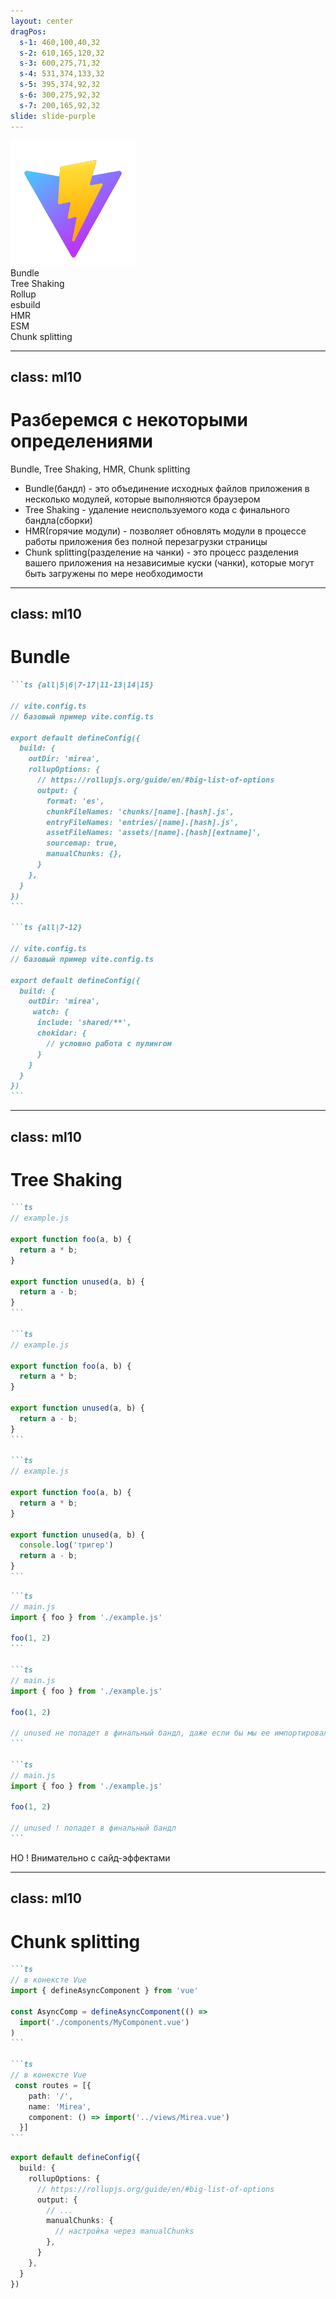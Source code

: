 ```yaml
---
layout: center
dragPos:
  s-1: 460,100,40,32
  s-2: 610,165,120,32
  s-3: 600,275,71,32
  s-4: 531,374,133,32
  s-5: 395,374,92,32
  s-6: 300,275,92,32
  s-7: 200,165,92,32
slide: slide-purple
---
```


<img src="../shared/vite.png" class="h-32 mb-18" />


<div>
  <div v-click="1" v-drag="'s-1'" class="text-2xl !w-fit" >Bundle</div>
  <div v-click="2" v-drag="'s-2'" class="text-2xl !w-fit flex" >Tree Shaking</div>
  <div v-click="3" v-drag="'s-3'" class="text-2xl !w-fit" >Rollup</div>
  <div v-click="4" v-drag="'s-4'" class="text-2xl !w-fit" >esbuild</div>
  <div v-click="5" v-drag="'s-5'" class="text-2xl !w-fit" >HMR</div>
  <div v-click="6" v-drag="'s-6'" class="text-2xl !w-fit" >ESM</div>
  <div v-click="7" v-drag="'s-7'" class="text-2xl !w-fit" >Chunk splitting</div>
</div>


---
class: ml10
---

<h1>Разберемся с некоторыми определениями</h1>

Bundle, Tree Shaking, HMR, Chunk splitting

<v-clicks at="1" class="[&>li]:mb-5" mt15>

- Bundle(бандл) - это объединение исходных файлов приложения в несколько модулей, которые выполняются браузером
- Tree Shaking - удаление неиспользуемого кода с финального бандла(сборки)
- HMR(горячие модули) - позволяет обновлять модули в процессе работы приложения без полной перезагрузки страницы
- Chunk splitting(разделение на чанки) - это процесс разделения вашего приложения на независимые куски (чанки), которые могут быть загружены по мере необходимости
</v-clicks>

---
class: ml10
---

<h1>Bundle</h1>

<div v-click="1" mt-8>

````md magic-move {lines: true, at: 2}
```ts {all|5|6|7-17|11-13|14|15}

// vite.config.ts
// базовый пример vite.config.ts

export default defineConfig({
  build: {
    outDir: 'mirea', 
    rollupOptions: {
      // https://rollupjs.org/guide/en/#big-list-of-options
      output: {
        format: 'es', 
        chunkFileNames: 'chunks/[name].[hash].js',
        entryFileNames: 'entries/[name].[hash].js',
        assetFileNames: 'assets/[name].[hash][extname]',
        sourcemap: true, 
        manualChunks: {},
      }
    },
  }
})
```

```ts {all|7-12}

// vite.config.ts
// базовый пример vite.config.ts

export default defineConfig({
  build: {
    outDir: 'mirea', 
     watch: {
      include: 'shared/**',
      chokidar: {
        // условно работа с пулингом
      }
    }
  }
})
```
````

</div>


---
class: ml10
---

<h1>Tree Shaking</h1>

<div v-click="1" mt-8>

````md magic-move {lines: true, at: 2}
```ts
// example.js

export function foo(a, b) {
  return a * b;
}

export function unused(a, b) {
  return a - b;
}
```

```ts
// example.js

export function foo(a, b) {
  return a * b;
}

export function unused(a, b) {
  return a - b;
}
```

```ts
// example.js

export function foo(a, b) {
  return a * b;
}

export function unused(a, b) {
  console.log('тригер')
  return a - b;
}
```
````

````md magic-move {lines: true, at: 2}
```ts
// main.js
import { foo } from './example.js'

foo(1, 2)
```

```ts
// main.js
import { foo } from './example.js'

foo(1, 2)

// unused не попадет в финальный бандл, даже если бы мы ее импортировали
```

```ts
// main.js
import { foo } from './example.js'

foo(1, 2)

// unused ! попадет в финальный бандл
```
````

</div>

<p v-click="3">НО ! Внимательно с <span v-mark.orange="4">сайд-эффектами</span></p>

<!-- TODO -->

---
class: ml10
---

<h1>Chunk splitting</h1>

<div v-click="1" mt-8>

````md magic-move {lines: true, at: 2}
```ts
// в конексте Vue
import { defineAsyncComponent } from 'vue'

const AsyncComp = defineAsyncComponent(() =>
  import('./components/MyComponent.vue')
)
```

```ts
// в конексте Vue
 const routes = [{
    path: '/',
    name: 'Mirea',
    component: () => import('../views/Mirea.vue')
  }]
```
````

```ts
export default defineConfig({
  build: {
    rollupOptions: {
      // https://rollupjs.org/guide/en/#big-list-of-options
      output: {
        // ...
        manualChunks: {
          // настройка через manualChunks
        },
      }
    },
  }
})
```
</div>


